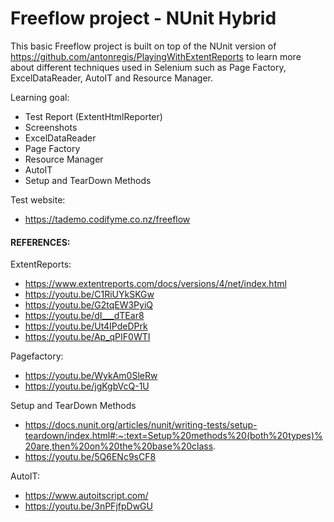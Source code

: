# Freeflow project - NUnit Hybrid
This basic Freeflow project is built on top of the NUnit version of https://github.com/antonregis/PlayingWithExtentReports to learn more about different techniques used in Selenium such as Page Factory, ExcelDataReader, AutoIT and Resource Manager.

Learning goal:
- Test Report (ExtentHtmlReporter)
- Screenshots
- ExcelDataReader
- Page Factory
- Resource Manager 
- AutoIT
- Setup and TearDown Methods

Test website: 
- https://tademo.codifyme.co.nz/freeflow

#### REFERENCES:

ExtentReports:
- https://www.extentreports.com/docs/versions/4/net/index.html
- https://youtu.be/C1RiUYkSKGw
- https://youtu.be/G2tqEW3PyiQ
- https://youtu.be/dI___dTEar8
- https://youtu.be/Ut4IPdeDPrk
- https://youtu.be/Ap_qPIF0WTI

Pagefactory:
- https://youtu.be/WykAm0SleRw
- https://youtu.be/jgKgbVcQ-1U

Setup and TearDown Methods
- https://docs.nunit.org/articles/nunit/writing-tests/setup-teardown/index.html#:~:text=Setup%20methods%20(both%20types)%20are,then%20on%20the%20base%20class.
- https://youtu.be/5Q6ENc9sCF8

AutoIT:
- https://www.autoitscript.com/
- https://youtu.be/3nPFjfpDwGU
